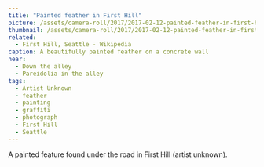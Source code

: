```yaml
---
title: "Painted feather in First Hill"
picture: /assets/camera-roll/2017/2017-02-12-painted-feather-in-first-hill/20170212_210600412_iOS.jpg
thumbnail: /assets/camera-roll/2017/2017-02-12-painted-feather-in-first-hill/20170212_210600412_iOS-thumbnail.jpg
related:
  - First Hill, Seattle - Wikipedia
caption: A beautifully painted feather on a concrete wall
near:
  - Down the alley
  - Pareidolia in the alley
tags:
  - Artist Unknown
  - feather
  - painting
  - graffiti
  - photograph
  - First Hill
  - Seattle
---
```

A painted feature found under the road in First Hill (artist unknown).